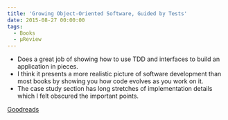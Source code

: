 ```yaml
---
title: 'Growing Object-Oriented Software, Guided by Tests'
date: 2015-08-27 00:00:00
tags:
  - Books
  - μReview
---
```

- Does a great job of showing how to use TDD and interfaces to build an application in pieces.
- I think it presents a more realistic picture of software development than most books by showing you how code evolves as you work on it.
- The case study section has long stretches of implementation details which I felt obscured the important points.

[Goodreads](https://www.goodreads.com/book/show/4268826-growing-object-oriented-software-guided-by-tests?utm_medium=api&amp;utm_source=blog_book)